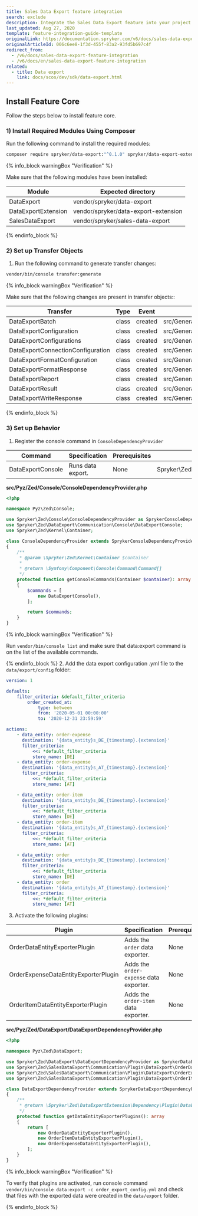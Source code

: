 ```yaml
---
title: Sales Data Export feature integration
search: exclude
description: Integrate the Sales Data Export feature into your project.
last_updated: Aug 27, 2020
template: feature-integration-guide-template
originalLink: https://documentation.spryker.com/v6/docs/sales-data-export-feature-integration
originalArticleId: 006c6ee8-1f3d-455f-83a2-93fd5b697c4f
redirect_from:
  - /v6/docs/sales-data-export-feature-integration
  - /v6/docs/en/sales-data-export-feature-integration
related:
  - title: Data export
    link: docs/scos/dev/sdk/data-export.html
---
```


## Install Feature Core
Follow the steps below to install feature core.

### 1) Install Required Modules Using Composer
Run the following command to install the required modules:
```bash
composer require spryker/data-export:"^0.1.0" spryker/data-export-extension:"^0.1.0" spryker/sales-data-export:"^0.1.0" --update-with-dependencies
```

{% info_block warningBox "Verification" %}

Make sure that the following modules have been installed:

| Module | Expected directory |
| --- | --- |
| DataExport | vendor/spryker/data-export |
| DataExportExtension | vendor/spryker/data-export-extension |
| SalesDataExport | vendor/spryker/sales-data-export |

{% endinfo_block %}

### 2) Set up Transfer Objects

1. Run the following command to generate transfer changes:

```bash
vendor/bin/console transfer:generate
```

{% info_block warningBox "Verification" %}

Make sure that the following changes are present in transfer objects::


| Transfer | Type | Event | Path |
| --- | --- | --- | --- |
| DataExportBatch | class | created | src/Generated/Shared/Transfer/DataExportBatchTransfer.php |
| DataExportConfiguration | class | created |src/Generated/Shared/Transfer/DataExportConfigurationTransfer.php |
| DataExportConfigurations | class | created | src/Generated/Shared/Transfer/DataExportConfigurationsTransfer.php |
| DataExportConnectionConfiguration | class | created | src/Generated/Shared/Transfer/DataExportConnectionConfigurationTransfer.php |
| DataExportFormatConfiguration | class | created | src/Generated/Shared/Transfer/DataExportFormatConfigurationTransfer.php |
| DataExportFormatResponse | class | created | src/Generated/Shared/Transfer/DataExportFormatResponseTransfer.php |
| DataExportReport | class | created | src/Generated/Shared/Transfer/DataExportReportTransfer.php |
| DataExportResult | class | created | src/Generated/Shared/Transfer/DataExportResultTransfer.php |
| DataExportWriteResponse | class | created | src/Generated/Shared/Transfer/DataExportWriteResponseTransfer.php |

{% endinfo_block %}

### 3) Set up Behavior
1. Register the console command in `ConsoleDependencyProvider`

| Command | Specification | Prerequisites | Namespace |
| --- | --- | --- | --- |
| DataExportConsole | Runs data export. | None | Spryker\Zed\DataExport\Communication\Console |

**src/Pyz/Zed/Console/ConsoleDependencyProvider.php**
```php
<?php

namespace Pyz\Zed\Console;

use Spryker\Zed\Console\ConsoleDependencyProvider as SprykerConsoleDependencyProvider;
use Spryker\Zed\DataExport\Communication\Console\DataExportConsole;
use Spryker\Zed\Kernel\Container;

class ConsoleDependencyProvider extends SprykerConsoleDependencyProvider
{
    /**
     * @param \Spryker\Zed\Kernel\Container $container
     *
     * @return \Symfony\Component\Console\Command\Command[]
     */
    protected function getConsoleCommands(Container $container): array
    {
        $commands = [
            new DataExportConsole(),
        ];

        return $commands;
    }
}
```

{% info_block warningBox "Verification" %}

Run `vendor/bin/console list` and make sure that data:export command is on the list of the available commands.

{% endinfo_block %}
2. Add the data export configuration .yml file to the `data/export/config` folder:
```yml
version: 1

defaults:
    filter_criteria: &default_filter_criteria
        order_created_at:
            type: between
            from: '2020-05-01 00:00:00'
            to: '2020-12-31 23:59:59'

actions:
    - data_entity: order-expense
      destination: '{data_entity}s_DE_{timestamp}.{extension}'
      filter_criteria:
          <<: *default_filter_criteria
          store_name: [DE]
    - data_entity: order-expense
      destination: '{data_entity}s_AT_{timestamp}.{extension}'
      filter_criteria:
          <<: *default_filter_criteria
          store_name: [AT]

    - data_entity: order-item
      destination: '{data_entity}s_DE_{timestamp}.{extension}'
      filter_criteria:
          <<: *default_filter_criteria
          store_name: [DE]
    - data_entity: order-item
      destination: '{data_entity}s_AT_{timestamp}.{extension}'
      filter_criteria:
          <<: *default_filter_criteria
          store_name: [AT]

    - data_entity: order
      destination: '{data_entity}s_DE_{timestamp}.{extension}'
      filter_criteria:
          <<: *default_filter_criteria
          store_name: [DE]
    - data_entity: order
      destination: '{data_entity}s_AT_{timestamp}.{extension}'
      filter_criteria:
          <<: *default_filter_criteria
          store_name: [AT]
 ```
 3. Activate the following plugins:
 
| Plugin | Specification | Prerequisites | Namespace |
| --- | --- | --- | --- |
| OrderDataEntityExporterPlugin | Adds the `order` data exporter. | None | Spryker\Zed\SalesDataExport\Communication\Plugin\DataExport |
| OrderExpenseDataEntityExporterPlugin | Adds the `order-expense` data exporter. | None | Spryker\Zed\SalesDataExport\Communication\Plugin\DataExport |
| OrderItemDataEntityExporterPlugin | Adds the `order-item` data exporter. | None | Spryker\Zed\SalesDataExport\Communication\Plugin\DataExport |

**src/Pyz/Zed/DataExport/DataExportDependencyProvider.php**
```php
<?php

namespace Pyz\Zed\DataExport;

use Spryker\Zed\DataExport\DataExportDependencyProvider as SprykerDataExportDependencyProvider;
use Spryker\Zed\SalesDataExport\Communication\Plugin\DataExport\OrderDataEntityExporterPlugin;
use Spryker\Zed\SalesDataExport\Communication\Plugin\DataExport\OrderExpenseDataEntityExporterPlugin;
use Spryker\Zed\SalesDataExport\Communication\Plugin\DataExport\OrderItemDataEntityExporterPlugin;

class DataExportDependencyProvider extends SprykerDataExportDependencyProvider
{
    /**
     * @return \Spryker\Zed\DataExportExtension\Dependency\Plugin\DataEntityExporterPluginInterface[]
     */
    protected function getDataEntityExporterPlugins(): array
    {
        return [
            new OrderDataEntityExporterPlugin(),
            new OrderItemDataEntityExporterPlugin(),
            new OrderExpenseDataEntityExporterPlugin(),
        ];
    }
}
```
{% info_block warningBox "Verification" %}

To verify that plugins are activated, run console command `vendor/bin/console data:export -c order_export_config.yml` and check that files with the exported data were created in the `data/export` folder.

{% endinfo_block %}
